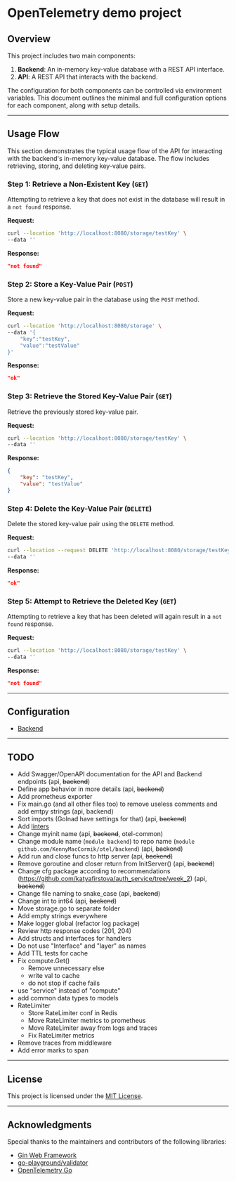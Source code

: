 
# OpenTelemetry demo project

## Overview
This project includes two main components:
1. **Backend**: An in-memory key-value database with a REST API interface.
2. **API**: A REST API that interacts with the backend.

The configuration for both components can be controlled via environment variables. This document outlines the minimal and full configuration options for each component, along with setup details.

---

## Usage Flow

This section demonstrates the typical usage flow of the API for interacting with the backend's in-memory key-value database. The flow includes retrieving, storing, and deleting key-value pairs.


### Step 1: Retrieve a Non-Existent Key (`GET`)
Attempting to retrieve a key that does not exist in the database will result in a `not found` response.

**Request:**
```bash
curl --location 'http://localhost:8080/storage/testKey' \
--data ''
```

**Response:**
```json
"not found"
```

### Step 2: Store a Key-Value Pair (`POST`)
Store a new key-value pair in the database using the `POST` method.

**Request:**
```bash
curl --location 'http://localhost:8080/storage' \
--data '{
    "key":"testKey",
    "value":"testValue"
}'
```

**Response:**
```json
"ok"
```

### Step 3: Retrieve the Stored Key-Value Pair (`GET`)
Retrieve the previously stored key-value pair.

**Request:**
```bash
curl --location 'http://localhost:8080/storage/testKey' \
--data ''
```

**Response:**
```json
{
    "key": "testKey",
    "value": "testValue"
}
```

### Step 4: Delete the Key-Value Pair (`DELETE`)
Delete the stored key-value pair using the `DELETE` method.

**Request:**
```bash
curl --location --request DELETE 'http://localhost:8080/storage/testKey' \
--data ''
```

**Response:**
```json
"ok"
```

### Step 5: Attempt to Retrieve the Deleted Key (`GET`)
Attempting to retrieve a key that has been deleted will again result in a `not found` response.

**Request:**
```bash
curl --location 'http://localhost:8080/storage/testKey' \
--data ''
```

**Response:**
```json
"not found"
```

---

## Configuration

- [Backend](https://github.com/KennyMacCormik/otel/tree/main/backend)

---

## TODO

- Add Swagger/OpenAPI documentation for the API and Backend endpoints (api, ~~backend~~)
- Define app behavior in more details (api, ~~backend~~)
- Add prometheus exporter
- Fix main.go (and all other files too) to remove useless comments and add emtpy strings (api, backend)
- Sort imports (Golnad have settings for that) (api, ~~backend~~)
- Add [linters](https://golangci-lint.run/usage/linters/)
- Change myinit name (api, ~~backend~~, otel-common)
- Change module name (`module backend`) to repo name (`module github.com/KennyMacCormik/otel/backend`) (api, ~~backend~~)
- Add run and close funcs to http server (api, ~~backend~~)
- Remove goroutine and closer return from InitServer() (api, ~~backend~~)
- Change cfg package according to recommendations (https://github.com/katyafirstova/auth_service/tree/week_2) (api, ~~backend~~)
- Change file naming to snake_case (api, ~~backend~~)
- Change int to int64 (api, ~~backend~~)
- Move storage.go to separate folder
- Add empty strings everywhere
- Make logger global (refactor log package)
- Review http response codes (201, 204)
- Add structs and interfaces for handlers
- Do not use "Interface" and "layer" as names
- Add TTL tests for cache
- Fix compute.Get()
  - Remove unnecessary else
  - write val to cache
  - do not stop if cache fails
- use "service" instead of "compute"
- add common data types to models
- RateLimiter
  - Store RateLimiter conf in Redis
  - Move RateLimiter metrics to prometheus
  - Move RateLimiter away from logs and traces
  - Fix RateLimiter metrics
- Remove traces from middleware
- Add error marks to span

---

## License
This project is licensed under the [MIT License](https://opensource.org/licenses/MIT).

---

## Acknowledgments
Special thanks to the maintainers and contributors of the following libraries:
- [Gin Web Framework](https://github.com/gin-gonic/gin)
- [go-playground/validator](https://github.com/go-playground/validator)
- [OpenTelemetry Go](https://github.com/open-telemetry/opentelemetry-go)
